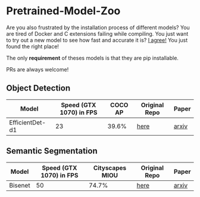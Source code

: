 # Pretrained-Model-Zoo

Are you also frustrated by the installation process of different models? You are tired of Docker and C extensions failing while compiling. You just want to try out a new model to see how fast and accurate it is? [I agree!](https://towardsdatascience.com/running-deep-learning-models-is-complicated-and-here-is-why-35a4e325486c) You just found the right place!

The only **requirement** of theses models is that they are pip installable.

PRs are always welcome!

## Object Detection

| Model | Speed (GTX 1070) in FPS | COCO AP | Original Repo | Paper |
| ----- | ----- | ----- | ----- | ----- |
EfficientDet-d1 | 23 | 39.6% | [here](https://github.com/zylo117/Yet-Another-EfficientDet-Pytorch) | [arxiv](https://arxiv.org/abs/1911.09070)

## Semantic Segmentation

| Model | Speed (GTX 1070) in FPS | Cityscapes MIOU | Original Repo | Paper |
| ----- | ----- | ----- | ----- | ----- |
Bisenet | 50 | 74.7% | [here](https://github.com/CoinCheung/BiSeNet) | [arxiv](https://arxiv.org/abs/1808.00897)
